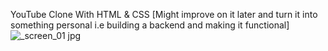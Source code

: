 YouTube Clone With HTML & CSS [Might improve on it later and turn it into something personal i.e building a backend and making it functional]![_screen_01 jpg](https://user-images.githubusercontent.com/105564694/228083830-96fd975f-5eb8-4e82-83dd-76fdf53fe2ef.png)
